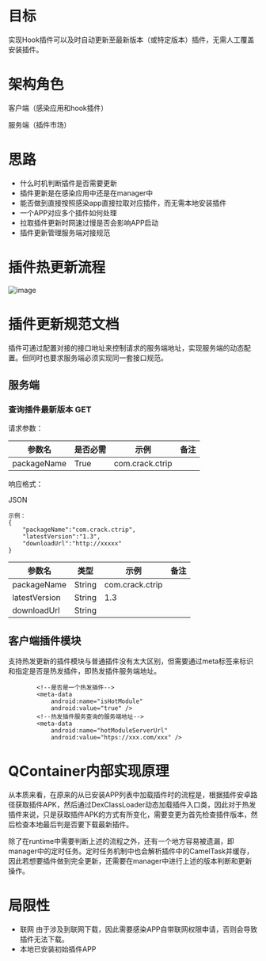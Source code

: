 # 目标
实现Hook插件可以及时自动更新至最新版本（或特定版本）插件，无需人工覆盖安装插件。

# 架构角色
客户端（感染应用和hook插件）

服务端（插件市场）

# 思路
* 什么时机判断插件是否需要更新
* 插件更新是在感染应用中还是在manager中
* 能否做到直接按照感染app直接拉取对应插件，而无需本地安装插件
* 一个APP对应多个插件如何处理
* 拉取插件更新时网速过慢是否会影响APP启动
* 插件更新管理服务端对接规范

# 插件热更新流程
![image](http://oss.alienhe.cn/20200910150946.png)

# 插件更新规范文档
插件可通过配置对接的接口地址来控制请求的服务端地址，实现服务端的动态配置。但同时也要求服务端必须实现同一套接口规范。

## 服务端

### 查询插件最新版本 GET
请求参数：

参数名 | 是否必需 | 示例 | 备注
---|--- | --- |---
packageName | True | com.crack.ctrip |

响应格式：

JSON

```
示例：
{
	"packageName":"com.crack.ctrip",
	"latestVersion":"1.3",
	"downloadUrl":"http://xxxxx"
}
```

参数名 | 类型 | 示例 | 备注
---|--- | --- |---
packageName | String | com.crack.ctrip |
latestVersion | String | 1.3 | 
downloadUrl | String |  |


## 客户端插件模块
支持热发更新的插件模块与普通插件没有太大区别，但需要通过meta标签来标识和指定是否是热发插件，即热发插件服务端地址。

```
        <!--是否是一个热发插件-->
        <meta-data
            android:name="isHotModule"
            android:value="true" />
        <!--热发插件服务查询的服务端地址-->
        <meta-data
            android:name="hotModuleServerUrl"
            android:value="htps://xxx.com/xxx" />
```

# QContainer内部实现原理
从本质来看，在原来的从已安装APP列表中加载插件时的流程是，根据插件安卓路径获取插件APK，然后通过DexClassLoader动态加载插件入口类，因此对于热发插件来说，只是获取插件APK的方式有所变化，需要变更为首先检查插件版本，然后检查本地最后判是否要下载最新插件。

除了在runtime中需要判断上述的流程之外，还有一个地方容易被遗漏，即manager中的定时任务。定时任务机制中也会解析插件中的CamelTask并缓存，因此若想要插件做到完全更新，还需要在manager中进行上述的版本判断和更新操作。

# 局限性
- 联网 由于涉及到联网下载，因此需要感染APP自带联网权限申请，否则会导致插件无法下载。
- 本地已安装初始插件APP